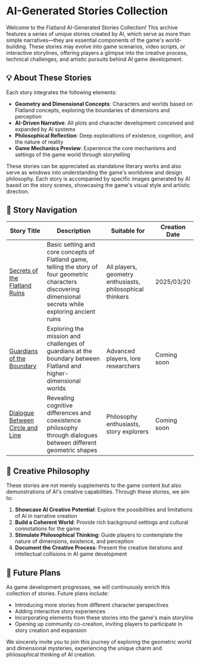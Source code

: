 # AI-Generated Stories Collection

Welcome to the Flatland AI-Generated Stories Collection! This archive features a series of unique stories created by AI, which serve as more than simple narratives—they are essential components of the game's world-building. These stories may evolve into game scenarios, video scripts, or interactive storylines, offering players a glimpse into the creative process, technical challenges, and artistic pursuits behind AI game development.

## 💡 About These Stories

Each story integrates the following elements:
- **Geometry and Dimensional Concepts**: Characters and worlds based on Flatland concepts, exploring the boundaries of dimensions and perception
- **AI-Driven Narrative**: All plots and character development conceived and expanded by AI systems
- **Philosophical Reflection**: Deep explorations of existence, cognition, and the nature of reality
- **Game Mechanics Preview**: Experience the core mechanisms and settings of the game world through storytelling

These stories can be appreciated as standalone literary works and also serve as windows into understanding the game's worldview and design philosophy. Each story is accompanied by specific images generated by AI based on the story scenes, showcasing the game's visual style and artistic direction.

## 🧭 Story Navigation

| Story Title | Description | Suitable for | Creation Date |
|--------|------|---------|--------|
| [Secrets of the Flatland Ruins](/en/story/story_1.md) | Basic setting and core concepts of Flatland game, telling the story of four geometric characters discovering dimensional secrets while exploring ancient ruins | All players, geometry enthusiasts, philosophical thinkers | 2025/03/20 |
| [Guardians of the Boundary](#) | Exploring the mission and challenges of guardians at the boundary between Flatland and higher-dimensional worlds | Advanced players, lore researchers | Coming soon |
| [Dialogue Between Circle and Line](#) | Revealing cognitive differences and coexistence philosophy through dialogues between different geometric shapes | Philosophy enthusiasts, story explorers | Coming soon |

## 📖 Creative Philosophy

These stories are not merely supplements to the game content but also demonstrations of AI's creative capabilities. Through these stories, we aim to:

1. **Showcase AI Creative Potential**: Explore the possibilities and limitations of AI in narrative creation
2. **Build a Coherent World**: Provide rich background settings and cultural connotations for the game
3. **Stimulate Philosophical Thinking**: Guide players to contemplate the nature of dimensions, existence, and perception
4. **Document the Creative Process**: Present the creative iterations and intellectual collisions in AI game development

## 🔮 Future Plans

As game development progresses, we will continuously enrich this collection of stories. Future plans include:

- Introducing more stories from different character perspectives
- Adding interactive story experiences
- Incorporating elements from these stories into the game's main storyline
- Opening up community co-creation, inviting players to participate in story creation and expansion

We sincerely invite you to join this journey of exploring the geometric world and dimensional mysteries, experiencing the unique charm and philosophical thinking of AI creation.
